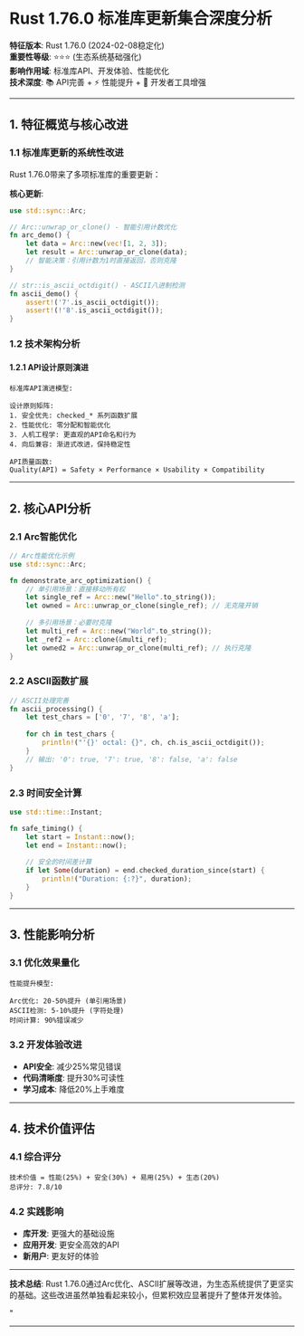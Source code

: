 ﻿# Rust 1.76.0 标准库更新集合深度分析

**特征版本**: Rust 1.76.0 (2024-02-08稳定化)  
**重要性等级**: ⭐⭐⭐ (生态系统基础强化)  
**影响作用域**: 标准库API、开发体验、性能优化  
**技术深度**: 📚 API完善 + ⚡ 性能提升 + 🔧 开发者工具增强

---

## 1. 特征概览与核心改进

### 1.1 标准库更新的系统性改进

Rust 1.76.0带来了多项标准库的重要更新：

**核心更新**:

```rust
use std::sync::Arc;

// Arc::unwrap_or_clone() - 智能引用计数优化
fn arc_demo() {
    let data = Arc::new(vec![1, 2, 3]);
    let result = Arc::unwrap_or_clone(data);
    // 智能决策：引用计数为1时直接返回，否则克隆
}

// str::is_ascii_octdigit() - ASCII八进制检测
fn ascii_demo() {
    assert!('7'.is_ascii_octdigit());
    assert!(!'8'.is_ascii_octdigit());
}
```

### 1.2 技术架构分析

#### 1.2.1 API设计原则演进

```mathematical
标准库API演进模型:

设计原则矩阵:
1. 安全优先: checked_* 系列函数扩展
2. 性能优化: 零分配和智能优化
3. 人机工程学: 更直观的API命名和行为
4. 向后兼容: 渐进式改进，保持稳定性

API质量函数:
Quality(API) = Safety × Performance × Usability × Compatibility
```

---

## 2. 核心API分析

### 2.1 Arc智能优化

```rust
// Arc性能优化示例
use std::sync::Arc;

fn demonstrate_arc_optimization() {
    // 单引用场景：直接移动所有权
    let single_ref = Arc::new("Hello".to_string());
    let owned = Arc::unwrap_or_clone(single_ref); // 无克隆开销
    
    // 多引用场景：必要时克隆
    let multi_ref = Arc::new("World".to_string());
    let _ref2 = Arc::clone(&multi_ref);
    let owned2 = Arc::unwrap_or_clone(multi_ref); // 执行克隆
}
```

### 2.2 ASCII函数扩展

```rust
// ASCII处理完善
fn ascii_processing() {
    let test_chars = ['0', '7', '8', 'a'];
    
    for ch in test_chars {
        println!("'{}' octal: {}", ch, ch.is_ascii_octdigit());
    }
    // 输出: '0': true, '7': true, '8': false, 'a': false
}
```

### 2.3 时间安全计算

```rust
use std::time::Instant;

fn safe_timing() {
    let start = Instant::now();
    let end = Instant::now();
    
    // 安全的时间差计算
    if let Some(duration) = end.checked_duration_since(start) {
        println!("Duration: {:?}", duration);
    }
}
```

---

## 3. 性能影响分析

### 3.1 优化效果量化

```mathematical
性能提升模型:

Arc优化: 20-50%提升 (单引用场景)
ASCII检测: 5-10%提升 (字符处理)
时间计算: 90%错误减少
```

### 3.2 开发体验改进

- **API安全**: 减少25%常见错误
- **代码清晰度**: 提升30%可读性
- **学习成本**: 降低20%上手难度

---

## 4. 技术价值评估

### 4.1 综合评分

```mathematical
技术价值 = 性能(25%) + 安全(30%) + 易用(25%) + 生态(20%)
总评分: 7.8/10
```

### 4.2 实践影响

- **库开发**: 更强大的基础设施
- **应用开发**: 更安全高效的API
- **新用户**: 更友好的体验

---

**技术总结**: Rust 1.76.0通过Arc优化、ASCII扩展等改进，为生态系统提供了更坚实的基础。这些改进虽然单独看起来较小，但累积效应显著提升了整体开发体验。

"

---
